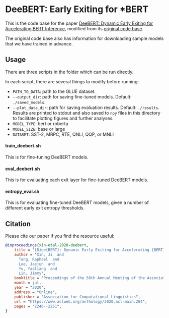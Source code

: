 # DeeBERT: Early Exiting for *BERT

This is the code base for the paper [DeeBERT: Dynamic Early Exiting for Accelerating BERT Inference](https://www.aclweb.org/anthology/2020.acl-main.204/), modified from its [original code base](https://github.com/castorini/deebert).

The original code base also has information for downloading sample models that we have trained in advance.

## Usage

There are three scripts in the folder which can be run directly.

In each script, there are several things to modify before running:

* `PATH_TO_DATA`: path to the GLUE dataset.
* `--output_dir`: path for saving fine-tuned models. Default: `./saved_models`.
* `--plot_data_dir`: path for saving evaluation results. Default: `./results`. Results are printed to stdout and also saved to `npy` files in this directory to facilitate plotting figures and further analyses.
* `MODEL_TYPE`: bert or roberta
* `MODEL_SIZE`: base or large
* `DATASET`: SST-2, MRPC, RTE, QNLI, QQP, or MNLI

#### train_deebert.sh

This is for fine-tuning DeeBERT models.

#### eval_deebert.sh

This is for evaluating each exit layer for fine-tuned DeeBERT models.

#### entropy_eval.sh

This is for evaluating fine-tuned DeeBERT models, given a number of different early exit entropy thresholds.



## Citation

Please cite our paper if you find the resource useful:
```bibtex
@inproceedings{xin-etal-2020-deebert,
    title = "{D}ee{BERT}: Dynamic Early Exiting for Accelerating {BERT} Inference",
    author = "Xin, Ji  and
      Tang, Raphael  and
      Lee, Jaejun  and
      Yu, Yaoliang  and
      Lin, Jimmy",
    booktitle = "Proceedings of the 58th Annual Meeting of the Association for Computational Linguistics",
    month = jul,
    year = "2020",
    address = "Online",
    publisher = "Association for Computational Linguistics",
    url = "https://www.aclweb.org/anthology/2020.acl-main.204",
    pages = "2246--2251",
}
```

